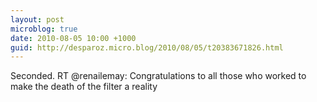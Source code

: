 ```yaml
---
layout: post
microblog: true
date: 2010-08-05 10:00 +1000
guid: http://desparoz.micro.blog/2010/08/05/t20383671826.html
---
```

Seconded. RT @renailemay: Congratulations to all those who worked to make the death of the filter a reality
